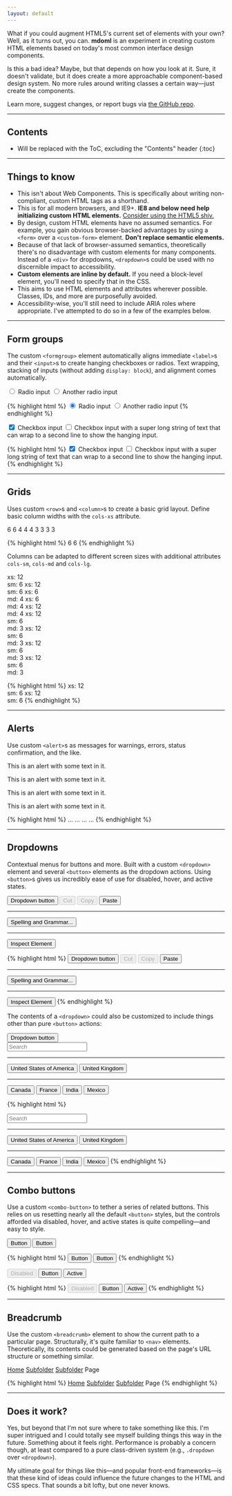 ```yaml
---
layout: default
---
```


What if you could augment HTML5's current set of elements with your own? Well, as it turns out, you can. **mdoml** is an experiment in creating custom HTML elements based on today's most common interface design components.

Is this a bad idea? Maybe, but that depends on how you look at it. Sure, it doesn't validate, but it does create a more approachable component-based design system. No more rules around writing classes a certain way—just create the components.

Learn more, suggest changes, or report bugs via [the GitHub repo](https://github.com/mdo/mdoml).

---

## Contents

* Will be replaced with the ToC, excluding the "Contents" header
{:toc}

---

## Things to know

* This isn't about Web Components. This is specifically about writing non-compliant, custom HTML tags as a shorthand.
* This is for all modern browsers, and IE9+. **IE8 and below need help initializing custom HTML elements.** [Consider using the HTML5 shiv.](https://github.com/aFarkas/html5shiv)
* By design, custom HTML elements have no assumed semantics. For example, you gain obvious browser-backed advantages by using a `<form>` over a `<custom-form>` element. **Don't replace semantic elements.**
* Because of that lack of browser-assumed semantics, theoretically there's no disadvantage with custom elements for many components. Instead of a `<div>` for dropdowns, `<dropdown>`s could be used with no discernible impact to accessibility.
* **Custom elements are inline by default.** If you need a block-level element, you'll need to specify that in the CSS.
* This aims to use HTML elements and attributes wherever possible. Classes, IDs, and more are purposefully avoided.
* Accessibility-wise, you'll still need to include ARIA roles where appropriate. I've attempted to do so in a few of the examples below.

---

## Form groups

The custom `<formgroup>` element automatically aligns immediate `<label>`s and their `<input>`s to create hanging checkboxes or radios. Text wrapping, stacking of inputs (without adding `display: block`), and alignment comes automatically.

<formgroup>
  <label for="radio1">
    <input type="radio" id="radio1" name="radios" checked>
    Radio input
  </label>
  <label for="radio2">
    <input type="radio" id="radio2" name="radios">
    Another radio input
  </label>
</formgroup>

{% highlight html %}
<formgroup>
  <label for="radio1">
    <input type="radio" id="radio1" name="radios" checked>
    Radio input
  </label>
  <label for="radio2">
    <input type="radio" id="radio2" name="radios">
    Another radio input
  </label>
</formgroup>
{% endhighlight %}

<formgroup>
  <label for="checkbox1">
    <input type="checkbox" id="checkbox1" checked>
    Checkbox input
  </label>
  <label for="checkbox2">
    <input type="checkbox" id="checkbox2">
    Checkbox input with a super long string of text that can wrap to a second line to show the hanging input.
  </label>
</formgroup>

{% highlight html %}
<formgroup>
  <label for="checkbox1">
    <input type="checkbox" id="checkbox1" checked>
    Checkbox input
  </label>
  <label for="checkbox2">
    <input type="checkbox" id="checkbox2">
    Checkbox input with a super long string of text that can wrap to a second line to show the hanging input.
  </label>
</formgroup>
{% endhighlight %}

---

## Grids

Uses custom `<row>`s and `<column>`s to create a basic grid layout. Define basic column widths with the `cols-xs` attribute.

<row>
  <column cols-xs="6">6</column>
  <column cols-xs="6">6</column>
</row>

<row>
  <column cols-xs="4">4</column>
  <column cols-xs="4">4</column>
  <column cols-xs="4">4</column>
</row>

<row>
  <column cols-xs="3">3</column>
  <column cols-xs="3">3</column>
  <column cols-xs="3">3</column>
  <column cols-xs="3">3</column>
</row>

{% highlight html %}
<row>
  <column cols-xs="6">6</column>
  <column cols-xs="6">6</column>
</row>
{% endhighlight %}

Columns can be adapted to different screen sizes with additional attributes `cols-sm`, `cols-md` and `cols-lg`.

<row>
  <column cols-xs="12" cols-sm="6">xs: 12<br>sm: 6</column>
  <column cols-xs="12" cols-sm="6">xs: 12<br>sm: 6</column>
</row>

<row>
  <column cols-xs="6" cols-md="4">xs: 6<br>md: 4</column>
  <column cols-xs="6" cols-md="4">xs: 6<br>md: 4</column>
  <column cols-xs="12" cols-md="4">xs: 12<br>md: 4</column>
</row>

<row>
  <column cols-xs="12" cols-sm="6" cols-md="3">xs: 12<br>sm: 6<br>md: 3</column>
  <column cols-xs="12" cols-sm="6" cols-md="3">xs: 12<br>sm: 6<br>md: 3</column>
  <column cols-xs="12" cols-sm="6" cols-md="3">xs: 12<br>sm: 6<br>md: 3</column>
  <column cols-xs="12" cols-sm="6" cols-md="3">xs: 12<br>sm: 6<br>md: 3</column>
</row>

{% highlight html %}
<row>
  <column cols-xs="12" cols-sm="6">xs: 12<br>sm: 6</column>
  <column cols-xs="12" cols-sm="6">xs: 12<br>sm: 6</column>
</row>
{% endhighlight %}

---

## Alerts

Use custom `<alert>`s as messages for warnings, errors, status confirmation, and the like.

<alert role="alert">
  <p>This is an alert with some text in it.</p>
</alert>

<alert is="info" role="alert">
  <p>This is an alert with some text in it.</p>
</alert>

<alert is="warning" role="alert">
  <p>This is an alert with some text in it.</p>
</alert>

<alert is="danger" role="alert">
  <p>This is an alert with some text in it.</p>
</alert>

{% highlight html %}
<alert role="alert">...</alert>
<alert is="info" role="alert">...</alert>
<alert is="warning" role="alert">...</alert>
<alert is="danger" role="alert">...</alert>
{% endhighlight %}

---

## Dropdowns

Contextual menus for buttons and more. Built with a custom `<dropdown>` element and several `<button>` elements as the dropdown actions. Using `<button>`s gives us incredibly ease of use for disabled, hover, and active states.

<div>
<button type="button" id="dropdown-toggle1" active>
  Dropdown button
</button>
<dropdown role="menu" aria-labelledby="dropdown-toggle1">
  <button type="button" disabled>Cut</button>
  <button type="button" disabled>Copy</button>
  <button type="button">Paste</button>
  <hr>
  <button type="button">Spelling and Grammar...</button>
  <hr>
  <button type="button">Inspect Element</button>
</dropdown>
</div>

{% highlight html %}
<button type="button" id="dropdown-toggle" active>
  Dropdown button
</button>
<dropdown role="menu" aria-labelledby="dropdown-toggle">
  <button type="button" disabled>Cut</button>
  <button type="button" disabled>Copy</button>
  <button type="button">Paste</button>
  <hr>
  <button type="button">Spelling and Grammar...</button>
  <hr>
  <button type="button">Inspect Element</button>
</dropdown>
{% endhighlight %}

The contents of a `<dropdown>` could also be customized to include things other than pure `<button>` actions:

<div>
<button type="button" id="dropdown-toggle2" active>
  Dropdown button
</button>
<dropdown role="menu" aria-labelledby="dropdown-toggle2">
  <form>
    <input type="text" placeholder="Search">
  </form>
  <hr>
  <button type="button">United States of America</button>
  <button type="button">United Kingdom</button>
  <hr>
  <button type="button">Canada</button>
  <button type="button">France</button>
  <button type="button">India</button>
  <button type="button">Mexico</button>
</dropdown>
</div>

{% highlight html %}
<dropdown role="menu" aria-labelledby="dropdown-toggle">
  <form>
    <input type="text" placeholder="Search">
  </form>
  <hr>
  <button type="button">United States of America</button>
  <button type="button">United Kingdom</button>
  <hr>
  <button type="button">Canada</button>
  <button type="button">France</button>
  <button type="button">India</button>
  <button type="button">Mexico</button>
</dropdown>
{% endhighlight %}

---

## Combo buttons

Use a custom `<combo-button>` to tether a series of related buttons. This relies on us resetting nearly all the default `<button>` styles, but the controls afforded via disabled, hover, and active states is quite compelling—and easy to style.

<combo-button role="group" aria-label="Combo button">
  <button type="button">Button</button>
  <button type="button">Button</button>
</combo-button>

{% highlight html %}
<combo-button role="group" aria-label="Combo button">
  <button type="button">Button</button>
  <button type="button">Button</button>
</combo-button>
{% endhighlight %}

<combo-button role="group" aria-label="Combo button with disabled button">
  <button type="button" disabled>Disabled</button>
  <button type="button">Button</button>
  <button type="button" active>Active</button>
</combo-button>

{% highlight html %}
<combo-button role="group" aria-label="Combo button with disabled button">
  <button type="button" disabled>Disabled</button>
  <button type="button">Button</button>
  <button type="button" active>Active</button>
</combo-button>
{% endhighlight %}

---

## Breadcrumb

Use the custom `<breadcrumb>` element to show the current path to a particular page. Structurally, it's quite familiar to `<nav>` elements. Theoretically, its contents could be generated based on the page's URL structure or something similar.

<breadcrumb>
  <a href="#">Home</a>
  <a href="#">Subfolder</a>
  <a href="#">Subfolder</a>
  <a>Page</a>
</breadcrumb>

{% highlight html %}
<breadcrumb>
  <a href="#">Home</a>
  <a href="#">Subfolder</a>
  <a href="#">Subfolder</a>
  <a>Page</a>
</breadcrumb>
{% endhighlight %}

---

## Does it work?

Yes, but beyond that I'm not sure where to take something like this. I'm super intrigued and I could totally see myself building things this way in the future. Something about it feels right. Performance is probably a concern though, at least compared to a pure class-driven system (e.g., `.dropdown` over `<dropdown>`).

My ultimate goal for things like this—and popular front-end frameworks—is that these kind of ideas could influence the future changes to the HTML and CSS specs. That sounds a bit lofty, but one never knows.
